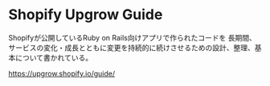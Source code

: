 # Shopify Upgrow Guide

Shopifyが公開しているRuby on Rails向けアプリで作られたコードを
長期間、サービスの変化・成長とともに変更を持続的に続けさせるための設計、整理、基本について書かれている。

https://upgrow.shopify.io/guide/
